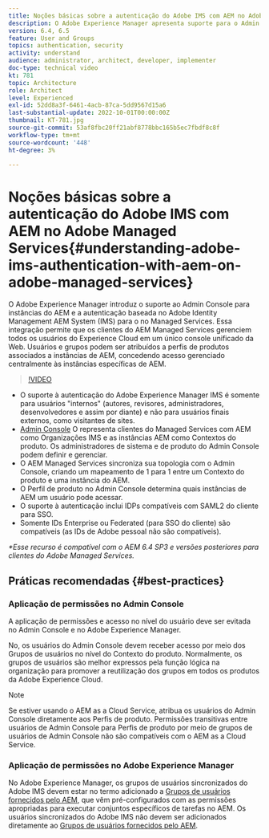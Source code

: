 ```yaml
---
title: Noções básicas sobre a autenticação do Adobe IMS com AEM no Adobe Managed Services
description: O Adobe Experience Manager apresenta suporte para o Admin Console em instâncias do AEM e autenticação baseada no Adobe IMS (Identity Management AEM System) para o no Managed Services.   Essa integração permite que os clientes do AEM Managed Services gerenciem todos os usuários do Experience Cloud em um único console unificado da Web. Usuários e grupos podem ser atribuídos a perfis de produtos associados a instâncias de AEM, concedendo acesso gerenciado centralmente às instâncias específicas de AEM.
version: 6.4, 6.5
feature: User and Groups
topics: authentication, security
activity: understand
audience: administrator, architect, developer, implementer
doc-type: technical video
kt: 781
topic: Architecture
role: Architect
level: Experienced
exl-id: 52dd8a3f-6461-4acb-87ca-5dd9567d15a6
last-substantial-update: 2022-10-01T00:00:00Z
thumbnail: KT-781.jpg
source-git-commit: 53af8fbc20ff21abf8778bbc165b5ec7fbdf8c8f
workflow-type: tm+mt
source-wordcount: '448'
ht-degree: 3%

---
```


# Noções básicas sobre a autenticação do Adobe IMS com AEM no Adobe Managed Services{#understanding-adobe-ims-authentication-with-aem-on-adobe-managed-services}

O Adobe Experience Manager introduz o suporte ao Admin Console para instâncias do AEM e a autenticação baseada no Adobe Identity Management AEM System (IMS) para o no Managed Services.   Essa integração permite que os clientes do AEM Managed Services gerenciem todos os usuários do Experience Cloud em um único console unificado da Web. Usuários e grupos podem ser atribuídos a perfis de produtos associados a instâncias de AEM, concedendo acesso gerenciado centralmente às instâncias específicas de AEM.

>[!VIDEO](https://video.tv.adobe.com/v/26170?quality=12&learn=on)

* O suporte à autenticação do Adobe Experience Manager IMS é somente para usuários &quot;internos&quot; (autores, revisores, administradores, desenvolvedores e assim por diante) e não para usuários finais externos, como visitantes de sites.
* [Admin Console](https://adminconsole.adobe.com/) O representa clientes do Managed Services com AEM como Organizações IMS e as instâncias AEM como Contextos do produto. Os administradores de sistema e de produto do Admin Console podem definir e gerenciar.
* O AEM Managed Services sincroniza sua topologia com o Admin Console, criando um mapeamento de 1 para 1 entre um Contexto do produto e uma instância do AEM.
* O Perfil de produto no Admin Console determina quais instâncias de AEM um usuário pode acessar.
* O suporte à autenticação inclui IDPs compatíveis com SAML2 do cliente para SSO.
* Somente IDs Enterprise ou Federated (para SSO do cliente) são compatíveis (as IDs de Adobe pessoal não são compatíveis).

*&#42;Esse recurso é compatível com o AEM 6.4 SP3 e versões posteriores para clientes do Adobe Managed Services.*

## Práticas recomendadas {#best-practices}

### Aplicação de permissões no Admin Console

A aplicação de permissões e acesso no nível do usuário deve ser evitada no Admin Console e no Adobe Experience Manager.

No, os usuários do Admin Console devem receber acesso por meio dos Grupos de usuários no nível do Contexto do produto. Normalmente, os grupos de usuários são melhor expressos pela função lógica na organização para promover a reutilização dos grupos em todos os produtos da Adobe Experience Cloud.

>[!NOTE]
>
> Se estiver usando o AEM as a Cloud Service, atribua os usuários do Admin Console diretamente aos Perfis de produto. Permissões transitivas entre usuários de Admin Console para Perfis de produto por meio de grupos de usuários de Admin Console não são compatíveis com o AEM as a Cloud Service.

### Aplicação de permissões no Adobe Experience Manager

No Adobe Experience Manager, os grupos de usuários sincronizados do Adobe IMS devem estar no termo adicionado a [Grupos de usuários fornecidos pelo AEM](https://experienceleague.adobe.com/docs/experience-manager-65/administering/security/security.html?lang=pt-BR), que vêm pré-configurados com as permissões apropriadas para executar conjuntos específicos de tarefas no AEM. Os usuários sincronizados do Adobe IMS não devem ser adicionados diretamente ao [Grupos de usuários fornecidos pelo AEM](https://experienceleague.adobe.com/docs/experience-manager-65/administering/security/security.html?lang=pt-BR).
